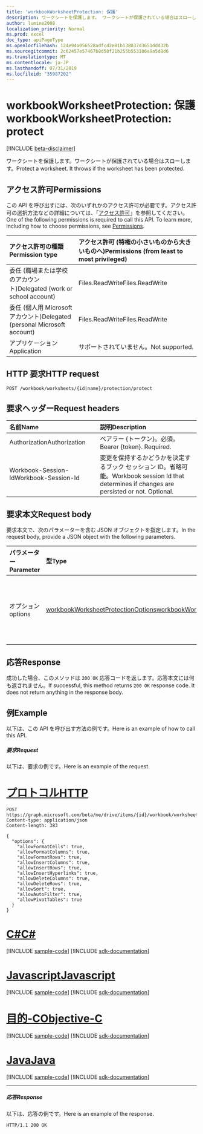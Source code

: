 ```yaml
---
title: 'workbookWorksheetProtection: 保護'
description: ワークシートを保護します。 ワークシートが保護されている場合はスローします。
author: lumine2008
localization_priority: Normal
ms.prod: excel
doc_type: apiPageType
ms.openlocfilehash: 124e94a056528adfcd2e81b138037d3651ddd32b
ms.sourcegitcommit: 2c62457e57467b8d50f21b255b553106a9a5d8d6
ms.translationtype: MT
ms.contentlocale: ja-JP
ms.lasthandoff: 07/31/2019
ms.locfileid: "35987202"
---
```

# <a name="workbookworksheetprotection-protect"></a><span data-ttu-id="028ef-104">workbookWorksheetProtection: 保護</span><span class="sxs-lookup"><span data-stu-id="028ef-104">workbookWorksheetProtection: protect</span></span>

[!INCLUDE [beta-disclaimer](../../includes/beta-disclaimer.md)]

<span data-ttu-id="028ef-p102">ワークシートを保護します。ワークシートが保護されている場合はスローします。</span><span class="sxs-lookup"><span data-stu-id="028ef-p102">Protect a worksheet. It throws if the worksheet has been protected.</span></span>
## <a name="permissions"></a><span data-ttu-id="028ef-107">アクセス許可</span><span class="sxs-lookup"><span data-stu-id="028ef-107">Permissions</span></span>
<span data-ttu-id="028ef-p103">この API を呼び出すには、次のいずれかのアクセス許可が必要です。アクセス許可の選択方法などの詳細については、「[アクセス許可](/graph/permissions-reference)」を参照してください。</span><span class="sxs-lookup"><span data-stu-id="028ef-p103">One of the following permissions is required to call this API. To learn more, including how to choose permissions, see [Permissions](/graph/permissions-reference).</span></span>

|<span data-ttu-id="028ef-110">アクセス許可の種類</span><span class="sxs-lookup"><span data-stu-id="028ef-110">Permission type</span></span>      | <span data-ttu-id="028ef-111">アクセス許可 (特権の小さいものから大きいものへ)</span><span class="sxs-lookup"><span data-stu-id="028ef-111">Permissions (from least to most privileged)</span></span>              |
|:--------------------|:---------------------------------------------------------|
|<span data-ttu-id="028ef-112">委任 (職場または学校のアカウント)</span><span class="sxs-lookup"><span data-stu-id="028ef-112">Delegated (work or school account)</span></span> | <span data-ttu-id="028ef-113">Files.ReadWrite</span><span class="sxs-lookup"><span data-stu-id="028ef-113">Files.ReadWrite</span></span>    |
|<span data-ttu-id="028ef-114">委任 (個人用 Microsoft アカウント)</span><span class="sxs-lookup"><span data-stu-id="028ef-114">Delegated (personal Microsoft account)</span></span> | <span data-ttu-id="028ef-115">Files.ReadWrite</span><span class="sxs-lookup"><span data-stu-id="028ef-115">Files.ReadWrite</span></span>    |
|<span data-ttu-id="028ef-116">アプリケーション</span><span class="sxs-lookup"><span data-stu-id="028ef-116">Application</span></span> | <span data-ttu-id="028ef-117">サポートされていません。</span><span class="sxs-lookup"><span data-stu-id="028ef-117">Not supported.</span></span> |

## <a name="http-request"></a><span data-ttu-id="028ef-118">HTTP 要求</span><span class="sxs-lookup"><span data-stu-id="028ef-118">HTTP request</span></span>
<!-- { "blockType": "ignored" } -->
```http
POST /workbook/worksheets/{id|name}/protection/protect

```
## <a name="request-headers"></a><span data-ttu-id="028ef-119">要求ヘッダー</span><span class="sxs-lookup"><span data-stu-id="028ef-119">Request headers</span></span>
| <span data-ttu-id="028ef-120">名前</span><span class="sxs-lookup"><span data-stu-id="028ef-120">Name</span></span>       | <span data-ttu-id="028ef-121">説明</span><span class="sxs-lookup"><span data-stu-id="028ef-121">Description</span></span>|
|:---------------|:----------|
| <span data-ttu-id="028ef-122">Authorization</span><span class="sxs-lookup"><span data-stu-id="028ef-122">Authorization</span></span>  | <span data-ttu-id="028ef-p104">ベアラー {トークン}。必須。</span><span class="sxs-lookup"><span data-stu-id="028ef-p104">Bearer {token}. Required.</span></span> |
| <span data-ttu-id="028ef-125">Workbook-Session-Id</span><span class="sxs-lookup"><span data-stu-id="028ef-125">Workbook-Session-Id</span></span>  | <span data-ttu-id="028ef-p105">変更を保持するかどうかを決定するブック セッション ID。省略可能。</span><span class="sxs-lookup"><span data-stu-id="028ef-p105">Workbook session Id that determines if changes are persisted or not. Optional.</span></span>|

## <a name="request-body"></a><span data-ttu-id="028ef-128">要求本文</span><span class="sxs-lookup"><span data-stu-id="028ef-128">Request body</span></span>
<span data-ttu-id="028ef-129">要求本文で、次のパラメーターを含む JSON オブジェクトを指定します。</span><span class="sxs-lookup"><span data-stu-id="028ef-129">In the request body, provide a JSON object with the following parameters.</span></span>

| <span data-ttu-id="028ef-130">パラメーター</span><span class="sxs-lookup"><span data-stu-id="028ef-130">Parameter</span></span>    | <span data-ttu-id="028ef-131">型</span><span class="sxs-lookup"><span data-stu-id="028ef-131">Type</span></span>   |<span data-ttu-id="028ef-132">説明</span><span class="sxs-lookup"><span data-stu-id="028ef-132">Description</span></span>|
|:---------------|:--------|:----------|
|<span data-ttu-id="028ef-133">オプション</span><span class="sxs-lookup"><span data-stu-id="028ef-133">options</span></span>|[<span data-ttu-id="028ef-134">workbookWorksheetProtectionOptions</span><span class="sxs-lookup"><span data-stu-id="028ef-134">workbookWorksheetProtectionOptions</span></span>](../resources/workbookworksheetprotectionoptions.md)|<span data-ttu-id="028ef-p106">省略可能。シートの保護のオプション。</span><span class="sxs-lookup"><span data-stu-id="028ef-p106">Optional. sheet protection options.</span></span>|

## <a name="response"></a><span data-ttu-id="028ef-137">応答</span><span class="sxs-lookup"><span data-stu-id="028ef-137">Response</span></span>

<span data-ttu-id="028ef-p107">成功した場合、このメソッドは `200 OK` 応答コードを返します。応答本文には何も返されません。</span><span class="sxs-lookup"><span data-stu-id="028ef-p107">If successful, this method returns `200 OK` response code. It does not return anything in the response body.</span></span>

## <a name="example"></a><span data-ttu-id="028ef-140">例</span><span class="sxs-lookup"><span data-stu-id="028ef-140">Example</span></span>
<span data-ttu-id="028ef-141">以下は、この API を呼び出す方法の例です。</span><span class="sxs-lookup"><span data-stu-id="028ef-141">Here is an example of how to call this API.</span></span>
##### <a name="request"></a><span data-ttu-id="028ef-142">要求</span><span class="sxs-lookup"><span data-stu-id="028ef-142">Request</span></span>
<span data-ttu-id="028ef-143">以下は、要求の例です。</span><span class="sxs-lookup"><span data-stu-id="028ef-143">Here is an example of the request.</span></span>

# <a name="httptabhttp"></a>[<span data-ttu-id="028ef-144">プロトコル</span><span class="sxs-lookup"><span data-stu-id="028ef-144">HTTP</span></span>](#tab/http)
<!-- {
  "blockType": "request",
  "name": "workbookworksheetprotection_protect"
}-->
```http
POST https://graph.microsoft.com/beta/me/drive/items/{id}/workbook/worksheets/{id|name}/protection/protect
Content-type: application/json
Content-length: 383

{
  "options": {
    "allowFormatCells": true,
    "allowFormatColumns": true,
    "allowFormatRows": true,
    "allowInsertColumns": true,
    "allowInsertRows": true,
    "allowInsertHyperlinks": true,
    "allowDeleteColumns": true,
    "allowDeleteRows": true,
    "allowSort": true,
    "allowAutoFilter": true,
    "allowPivotTables": true
  }
}
```
# <a name="ctabcsharp"></a>[<span data-ttu-id="028ef-145">C#</span><span class="sxs-lookup"><span data-stu-id="028ef-145">C#</span></span>](#tab/csharp)
[!INCLUDE [sample-code](../includes/snippets/csharp/workbookworksheetprotection-protect-csharp-snippets.md)]
[!INCLUDE [sdk-documentation](../includes/snippets/snippets-sdk-documentation-link.md)]

# <a name="javascripttabjavascript"></a>[<span data-ttu-id="028ef-146">Javascript</span><span class="sxs-lookup"><span data-stu-id="028ef-146">Javascript</span></span>](#tab/javascript)
[!INCLUDE [sample-code](../includes/snippets/javascript/workbookworksheetprotection-protect-javascript-snippets.md)]
[!INCLUDE [sdk-documentation](../includes/snippets/snippets-sdk-documentation-link.md)]

# <a name="objective-ctabobjc"></a>[<span data-ttu-id="028ef-147">目的-C</span><span class="sxs-lookup"><span data-stu-id="028ef-147">Objective-C</span></span>](#tab/objc)
[!INCLUDE [sample-code](../includes/snippets/objc/workbookworksheetprotection-protect-objc-snippets.md)]
[!INCLUDE [sdk-documentation](../includes/snippets/snippets-sdk-documentation-link.md)]

# <a name="javatabjava"></a>[<span data-ttu-id="028ef-148">Java</span><span class="sxs-lookup"><span data-stu-id="028ef-148">Java</span></span>](#tab/java)
[!INCLUDE [sample-code](../includes/snippets/java/workbookworksheetprotection-protect-java-snippets.md)]
[!INCLUDE [sdk-documentation](../includes/snippets/snippets-sdk-documentation-link.md)]

---


##### <a name="response"></a><span data-ttu-id="028ef-149">応答</span><span class="sxs-lookup"><span data-stu-id="028ef-149">Response</span></span>
<span data-ttu-id="028ef-150">以下は、応答の例です。</span><span class="sxs-lookup"><span data-stu-id="028ef-150">Here is an example of the response.</span></span> 
<!-- {
  "blockType": "response",
  "truncated": true,
  "@odata.type": "microsoft.graph.none"
} -->
```http
HTTP/1.1 200 OK
```

<!-- uuid: 8fcb5dbc-d5aa-4681-8e31-b001d5168d79
2015-10-25 14:57:30 UTC -->
<!--
{
  "type": "#page.annotation",
  "description": "workbookWorksheetProtection: protect",
  "keywords": "",
  "section": "documentation",
  "tocPath": "",
  "suppressions": [
  ]
}
-->
